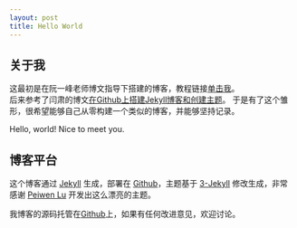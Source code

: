 ```yaml
---
layout: post
title: Hello World
---
```


## 关于我
这最初是在阮一峰老师博文指导下搭建的博客，教程链接<a href="http://www.ruanyifeng.com/blog/2012/08/blogging_with_jekyll.html">单击我</a>。  
后来参考了闫肃的博文[在Github上搭建Jekyll博客和创建主题](http://yansu.org/2014/02/12/how-to-deploy-a-blog-on-github-by-jekyll.html"在Github上搭建Jekyll博客和创建主题")。  
于是有了这个雏形，很希望能够自己从零构建一个类似的博客，并能够坚持记录。  

Hello, world! Nice to meet you.

## 博客平台

这个博客通过 [Jekyll](http://jekyllrb.com/) 生成，部署在 [Github](https://pages.github.com)，主题基于 [3-Jekyll](https://github.com/P233/3-Jekyll) 修改生成，非常感谢 [Peiwen Lu](https://github.com/P233) 开发出这么漂亮的主题。

我博客的源码托管在[Github](https://github.com/byr-gdp/byr-gdp.github.io)上，如果有任何改进意见，欢迎讨论。